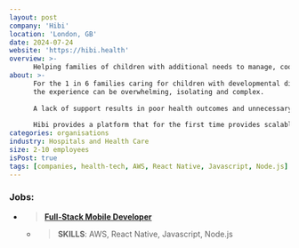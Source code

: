 ```yaml
---
layout: post
company: 'Hibi'
location: 'London, GB'
date: 2024-07-24
website: 'https://hibi.health'
overview: >-
      Helping families of children with additional needs to manage, coordinate & navigate care.
about: >-
      For the 1 in 6 families caring for children with developmental differences & health conditions, 
      the experience can be overwhelming, isolating and complex. 
      
      A lack of support results in poor health outcomes and unnecessary costs to the health, care & education systems. 
      
      Hibi provides a platform that for the first time provides scalable support to manage, coordinate and navigate care.
categories: organisations
industry: Hospitals and Health Care
size: 2-10 employees
isPost: true
tags: [companies, health-tech, AWS, React Native, Javascript, Node.js]
---
```


### Jobs:
- > __[Full-Stack Mobile Developer](https://hibihealth.notion.site/Full-stack-Mobile-Developer-Hibi-780eb818aa2b4631814bc2d93b7a572c)__
  - > __SKILLS__: AWS, React Native, Javascript, Node.js


